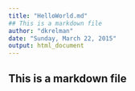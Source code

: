 ```yaml
---
title: "HelloWorld.md"
## This is a markdown file
author: "dkrelman"
date: "Sunday, March 22, 2015"
output: html_document
---
```


## This is a markdown file
